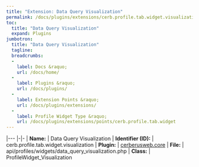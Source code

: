 ```yaml
---
title: "Extension: Data Query Visualization"
permalink: /docs/plugins/extensions/cerb.profile.tab.widget.visualization/
toc:
  title: "Data Query Visualization"
  expand: Plugins
jumbotron:
  title: "Data Query Visualization"
  tagline: 
  breadcrumbs:
  -
    label: Docs &raquo;
    url: /docs/home/
  -
    label: Plugins &raquo;
    url: /docs/plugins/
  -
    label: Extension Points &raquo;
    url: /docs/plugins/extensions/
  -
    label: Profile Widget Type &raquo;
    url: /docs/plugins/extensions/points/cerb.profile.tab.widget
---
```


|---
|-|-
| **Name:** | Data Query Visualization
| **Identifier (ID):** | cerb.profile.tab.widget.visualization
| **Plugin:** | [cerberusweb.core](/docs/plugins/cerberusweb.core/)
| **File:** | api/profiles/widgets/data_query_visualization.php
| **Class:** | ProfileWidget_Visualization

